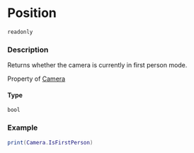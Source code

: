 # Position
`readonly`
### Description
Returns whether the camera is currently in first person mode.

Property of [Camera](../../)

#### Type
`bool`

### Example
```lua
print(Camera.IsFirstPerson)
```